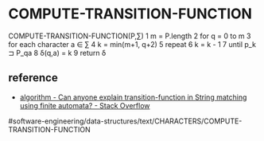 # COMPUTE-TRANSITION-FUNCTION

COMPUTE-TRANSITION-FUNCTION(P,∑) 
1  m = P.length
2  for q = 0 to m
3    for each character a ∈ ∑ 
4       k = min(m+1, q+2)
5       repeat 
6         k = k - 1
7       until p_k ⊐ P_qa
8       δ(q,a) = k 
9  return δ


## reference
* [algorithm - Can anyone explain transition-function in String matching using finite automata? - Stack Overflow](https://stackoverflow.com/questions/47130618/can-anyone-explain-transition-function-in-string-matching-using-finite-automata)

#software-engineering/data-structures/text/CHARACTERS/COMPUTE-TRANSITION-FUNCTION
